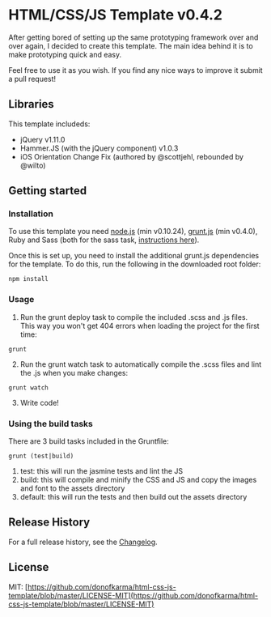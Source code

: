 HTML/CSS/JS Template v0.4.2
====================

After getting bored of setting up the same prototyping framework over and over again, I decided to create this template. The main idea behind it is to make prototyping quick and easy.

Feel free to use it as you wish. If you find any nice ways to improve it submit a pull request!

Libraries
---------------------

This template includeds:

- jQuery v1.11.0
- Hammer.JS (with the jQuery component) v1.0.3
- iOS Orientation Change Fix (authored by @scottjehl, rebounded by @wilto)

Getting started
---------------------

### Installation

To use this template you need [node.js](http://nodejs.org/download/) (min v0.10.24), [grunt.js](https://github.com/gruntjs/grunt/wiki/Getting-started) (min v0.4.0), Ruby and Sass (both for the sass task, [instructions here](https://github.com/gruntjs/grunt-contrib-sass#the-sass-task)).

Once this is set up, you need to install the additional grunt.js dependencies for the template. To do this, run the following in the downloaded root folder:

```shell
npm install
```

### Usage

1) Run the grunt deploy task to compile the included .scss and .js files. This way you won't get 404 errors when loading the project for the first time:

```shell
grunt
```

2) Run the grunt watch task to automatically compile the .scss files and lint the .js when you make changes:

```shell
grunt watch
```

3) Write code!

### Using the build tasks

There are 3 build tasks included in the Gruntfile:

```shell
grunt (test|build)
```

1. test: this will run the jasmine tests and lint the JS
2. build: this will compile and minify the CSS and JS and copy the images and font to the assets directory
1. default: this will run the tests and then build out the assets directory

Release History
---------------------

For a full release history, see the [Changelog](https://github.com/donofkarma/html-css-js-template/blob/master/CHANGELOG.md).

License
---------------------

MIT: [https://github.com/donofkarma/html-css-js-template/blob/master/LICENSE-MIT](https://github.com/donofkarma/html-css-js-template/blob/master/LICENSE-MIT)
